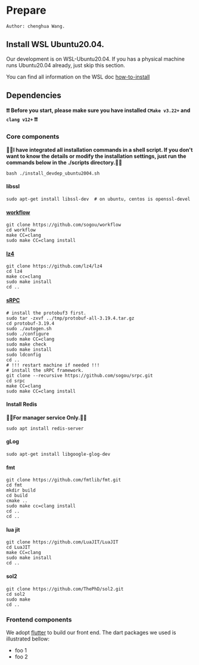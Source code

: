 # Prepare

```
Author: chenghua Wang.
```

## Install WSL Ubuntu20.04.

Our development is on WSL-Ubuntu20.04. If you has a physical machine runs Ubuntu20.04 already, just skip this section.

You can find all information on the WSL doc [how-to-install](https://learn.microsoft.com/en-us/windows/wsl/install)

## Dependencies

**❗❗ Before you start, please make sure you have installed `CMake v3.22+` and `clang v12+` ❗❗**

### Core components

**📌📌I have integrated all installation commands in a shell script. If you don't want to know the details or modify the installation settings, just run the commands below in the ./scripts directory.📌📌**

```
bash ./install_devdep_ubuntu2004.sh
```

#### libssl

```shell
sudo apt-get install libssl-dev  # on ubuntu, centos is openssl-devel
```

#### [workflow](https://github.com/sogou/workflow)

```shell
git clone https://github.com/sogou/workflow
cd workflow
make CC=clang
sudo make CC=clang install
```

#### [lz4](https://github.com/lz4/lz4)

```shell
git clone https://github.com/lz4/lz4
cd lz4
make cc=clang
sudo make install
cd ..
```

#### [sRPC](https://github.com/sogou/srpc)

```shell
# install the protobuf3 first.
sudo tar -zxvf ../tmp/protobuf-all-3.19.4.tar.gz
cd protobuf-3.19.4
sudo ./autogen.sh
sudo ./configure
sudo make CC=clang
sudo make check
sudo make install
sudo ldconfig
cd ..
# !!! restart machine if needed !!!
# install the sRPC framework.
git clone --recursive https://github.com/sogou/srpc.git
cd srpc
make CC=clang
sudo make CC=clang install
```

#### Install Redis

**📌📌For manager service Only.📌📌**

```shell
sudo apt install redis-server
```

#### gLog

```shell
sudo apt-get install libgoogle-glog-dev
```

#### fmt

```shell
git clone https://github.com/fmtlib/fmt.git
cd fmt
mkdir build
cd build
cmake ..
sudo make cc=clang install
cd ..
cd ..
```

#### lua jit

```shell
git clone https://github.com/LuaJIT/LuaJIT
cd LuaJIT
make CC=clang
sudo make install
cd ..
```

#### sol2

```shell
git clone https://github.com/ThePhD/sol2.git
cd sol2
sudo make
cd ..
```

### Frontend components

We adopt [flutter](https://flutter.dev) to build our front end. The dart packages we used is illustrated bellow:

* foo 1
* foo 2
